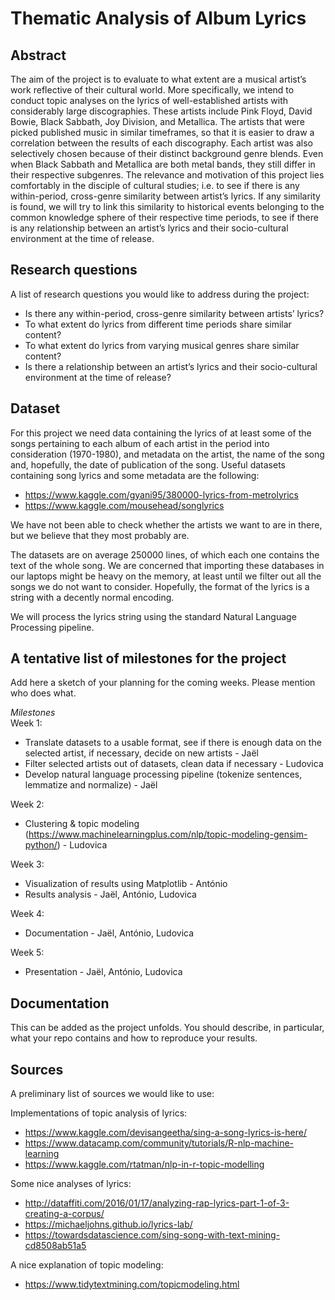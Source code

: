# Thematic Analysis of Album Lyrics

## Abstract
The aim of the project is to evaluate to what extent are a musical artist’s work reflective of their cultural world. More specifically, we intend to conduct topic analyses on the lyrics of well-established artists with considerably large discographies. These artists include Pink Floyd, David Bowie, Black Sabbath, Joy Division, and Metallica. The artists that were picked published music in similar timeframes, so that it is easier to draw a correlation between the results of each discography. Each artist was also selectively chosen because of their distinct background genre blends. Even when Black Sabbath and Metallica are both metal bands, they still differ in their respective subgenres. The relevance and motivation of this project lies comfortably in the disciple of cultural studies; i.e. to see if there is any within-period, cross-genre similarity between artist’s lyrics. If any similarity is found, we will try to link this similarity to historical events belonging to the common knowledge sphere of their respective time periods, to see if there is any relationship between an artist’s lyrics and their socio-cultural environment at the time of release.

## Research questions
A list of research questions you would like to address during the project:
- Is there any within-period, cross-genre similarity between artists’ lyrics?
- To what extent do lyrics from different time periods share similar content?
- To what extent do lyrics from varying musical genres share similar content?
- Is there a relationship between an artist’s lyrics and their socio-cultural environment at the time of release?


## Dataset
For this project we need data containing the lyrics of at least some of the songs pertaining to each album of each artist in the period into consideration (1970-1980), and metadata on the artist, the name of the song and, hopefully, the date of publication of the song.
Useful datasets containing song lyrics and some metadata are the following:

- https://www.kaggle.com/gyani95/380000-lyrics-from-metrolyrics
- https://www.kaggle.com/mousehead/songlyrics

We have not been able to check whether the artists we want to are in there, but we believe that they most probably are.

The datasets are on average 250000 lines, of which each one contains the text of the whole song. We are concerned that importing these databases in our laptops might be heavy on the memory, at least until we filter out all the songs we do not want to consider. Hopefully, the format of the lyrics is a string with a decently normal encoding.

We will process the lyrics string using the standard Natural Language Processing pipeline.


## A tentative list of milestones for the project

Add here a sketch of your planning for the coming weeks. Please mention who does what.

*Milestones*  
Week 1:  
- Translate datasets to a usable format, see if there is enough data on the selected artist, if necessary, decide on new artists - Jaël
- Filter selected artists out of datasets, clean data if necessary - Ludovica
- Develop natural language processing pipeline (tokenize sentences, lemmatize and normalize) - Jaël  

Week 2:  
- Clustering & topic modeling (https://www.machinelearningplus.com/nlp/topic-modeling-gensim-python/) - Ludovica  

Week 3:  
- Visualization of results using Matplotlib - António
- Results analysis - Jaël, António, Ludovica  

Week 4:  
- Documentation - Jaël, António, Ludovica  

Week 5:  
- Presentation - Jaël, António, Ludovica


## Documentation
This can be added as the project unfolds. You should describe, in particular, what your repo contains and how to reproduce your results.

## Sources
A preliminary list of sources we would like to use:

Implementations of topic analysis of lyrics:
- https://www.kaggle.com/devisangeetha/sing-a-song-lyrics-is-here/
- https://www.datacamp.com/community/tutorials/R-nlp-machine-learning
- https://www.kaggle.com/rtatman/nlp-in-r-topic-modelling

Some nice analyses of lyrics:
- http://dataffiti.com/2016/01/17/analyzing-rap-lyrics-part-1-of-3-creating-a-corpus/
- https://michaeljohns.github.io/lyrics-lab/
- https://towardsdatascience.com/sing-song-with-text-mining-cd8508ab51a5

A nice explanation of topic modeling:
- https://www.tidytextmining.com/topicmodeling.html
